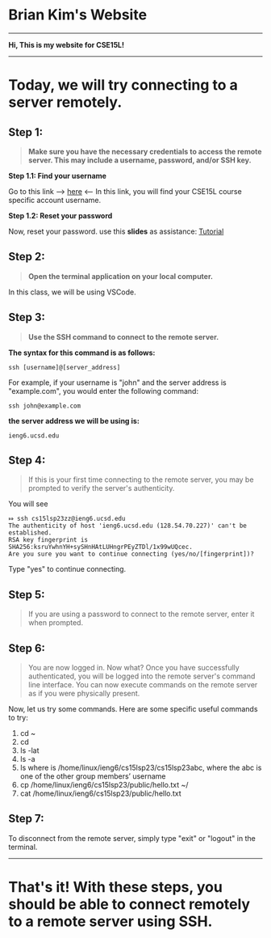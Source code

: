 # Brian Kim's Website
---
**Hi, This is my website for CSE15L!** 

--- 
# Today, we will try connecting to a server remotely.

## Step 1: 
> **Make sure you have the necessary credentials to access the remote server. This may include a username, password, and/or SSH key.**

  **Step 1.1: Find your username**
  
  Go to this link --> [here](https://sdacs.ucsd.edu/~icc/index.php) <-- 
  In this link, you will find your CSE15L course specific account username.
  
  **Step 1.2: Reset your password**
  
  Now, reset your password. 
  use this **slides** as assistance: [Tutorial](https://drive.google.com/file/d/17IDZn8Qq7Q0RkYMxdiIR0o6HJ3B5YqSW/view)

## Step 2: 
> **Open the terminal application on your local computer.**

In this class, we will be using VSCode. 


## Step 3: 
> **Use the SSH command to connect to the remote server.**

**The syntax for this command is as follows:**

   ```
   ssh [username]@[server_address]
   ```

   For example, if your username is "john" and the server address is "example.com", you would enter the following command:

   ```
   ssh john@example.com
   ```
**the server address we will be using is:**
   ```
   ieng6.ucsd.edu
   ```

## Step 4: 
> If this is your first time connecting to the remote server, you may be prompted to verify the server's authenticity. 

You will see 

 ```
⤇ ssh cs15lsp23zz@ieng6.ucsd.edu
The authenticity of host 'ieng6.ucsd.edu (128.54.70.227)' can't be established.
RSA key fingerprint is SHA256:ksruYwhnYH+sySHnHAtLUHngrPEyZTDl/1x99wUQcec.
Are you sure you want to continue connecting (yes/no/[fingerprint])? 
 ```

Type "yes" to continue connecting. 

## Step 5: 
> If you are using a password to connect to the remote server, enter it when prompted.

## Step 6: 
> You are now logged in. Now what? 
Once you have successfully authenticated, you will be logged into the remote server's command line interface. You can now execute commands on the remote server as if you were physically present.

Now, let us try some commands.
Here are some specific useful commands to try:

1. cd ~
2. cd
3. ls -lat
4. ls -a
5. ls <directory> where <directory> is /home/linux/ieng6/cs15lsp23/cs15lsp23abc, where the abc is one of the other group members’ username
6. cp /home/linux/ieng6/cs15lsp23/public/hello.txt ~/
7. cat /home/linux/ieng6/cs15lsp23/public/hello.txt

## Step 7: 
To disconnect from the remote server, simply type "exit" or "logout" in the terminal.

---
# That's it! With these steps, you should be able to connect remotely to a remote server using SSH.

